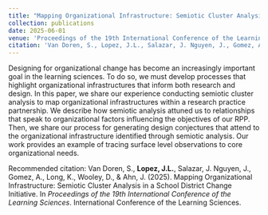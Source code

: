 ```yaml
---
title: "Mapping Organizational Infrastructure: Semiotic Cluster Analysis in a School District Change Initiative"
collection: publications
date: 2025-06-01
venue: 'Proceedings of the 19th International Conference of the Learning Sciences-ICLS 2025'
citation: 'Van Doren, S., Lopez, J.L., Salazar, J. Nguyen, J., Gomez, A., Long, K., Wooley, D., & Ahn, J. (2025). Mapping Organizational Infrastructure: Semiotic Cluster Analysis in a School District Change Initiative. In Proceedings of the 19th International Conference of the Learning Sciences. International Conference of the Learning Sciences.'
---
```

Designing for organizational change has become an increasingly important goal in the learning sciences. To do so, we must develop processes that highlight organizational infrastructures that inform both research and design. In this paper, we share our experience conducting semiotic cluster analysis to map organizational infrastructures within a research practice partnership. We describe how semiotic analysis attuned us to relationships that speak to organizational factors influencing the objectives of our RPP. Then, we share our process for generating design conjectures that attend to the organizational infrastructure identified through semiotic analysis. Our work provides an example of tracing surface level observations to core organizational needs.


Recommended citation: Van Doren, S., **Lopez, J.L.**, Salazar, J. Nguyen, J., Gomez, A., Long, K., Wooley, D., & Ahn, J. (2025). Mapping Organizational Infrastructure: Semiotic Cluster Analysis in a School District Change Initiative. In *Proceedings of the 19th International Conference of the Learning Sciences*. International Conference of the Learning Sciences.